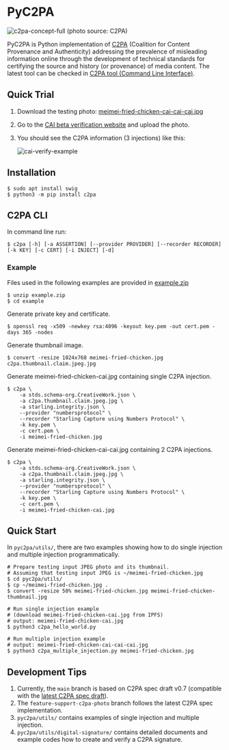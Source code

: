 # PyC2PA

![c2pa-concept-full](https://user-images.githubusercontent.com/292790/131808157-0ca62a79-c2f4-4e1d-b8b9-ef027476f4b0.jpg)
(photo source: C2PA)

PyC2PA is Python implementation of [C2PA](https://c2pa.org/) (Coalition for Content Provenance and Authenticity) addressing the prevalence of misleading information online through the development of technical standards for certifying the source and history (or provenance) of media content.
The latest tool can be checked in [C2PA tool (Command Line Interface)](https://github.com/contentauth/c2patool).

## Quick Trial

1. Download the testing photo: [meimei-fried-chicken-cai-cai-cai.jpg](https://user-images.githubusercontent.com/17119193/145776913-cfe4de41-7f58-482e-b732-9aeb00c477bb.jpg)
1. Go to the [CAI beta verification website](https://verify-beta.contentauthenticity.org/inspect) and upload the photo.
1. You should see the C2PA information (3 injections) like this:

    ![cai-verify-example](https://user-images.githubusercontent.com/17119193/145777230-778ffff0-109d-470b-b0c3-6152bd63f8cb.png)

## Installation

```
$ sudo apt install swig
$ python3 -m pip install c2pa
```

## C2PA CLI

In command line run:

```
$ c2pa [-h] [-a ASSERTION] [--provider PROVIDER] [--recorder RECORDER] [-k KEY] [-c CERT] [-i INJECT] [-d]
```

### Example

Files used in the following examples are provided in [example.zip](https://github.com/numbersprotocol/pyc2pa/files/7702158/example.zip)

```
$ unzip example.zip
$ cd example
```

Generate private key and certificate.

```
$ openssl req -x509 -newkey rsa:4096 -keyout key.pem -out cert.pem -days 365 -nodes
```

Generate thumbnail image.

```
$ convert -resize 1024x768 meimei-fried-chicken.jpg c2pa.thumbnail.claim.jpeg.jpg
```

Generate meimei-fried-chicken-cai.jpg containing single C2PA injection.

```
$ c2pa \
    -a stds.schema-org.CreativeWork.json \
    -a c2pa.thumbnail.claim.jpeg.jpg \
    -a starling.integrity.json \
    --provider "numbersprotocol" \
    --recorder "Starling Capture using Numbers Protocol" \
    -k key.pem \
    -c cert.pem \
    -i meimei-fried-chicken.jpg
```

Generate meimei-fried-chicken-cai-cai.jpg containing 2 C2PA injections.

```
$ c2pa \
    -a stds.schema-org.CreativeWork.json \
    -a c2pa.thumbnail.claim.jpeg.jpg \
    -a starling.integrity.json \
    --provider "numbersprotocol" \
    --recorder "Starling Capture using Numbers Protocol" \
    -k key.pem \
    -c cert.pem \
    -i meimei-fried-chicken-cai.jpg
```

## Quick Start

In `pyc2pa/utils/`, there are two examples showing how to do single injection and multiple injection programmatically.

```
# Prepare testing input JPEG photo and its thumbnail.
# Assuming that testing input JPEG is ~/meimei-fried-chicken.jpg
$ cd pyc2pa/utils/
$ cp ~/meimei-fried-chicken.jpg .
$ convert -resize 50% meimei-fried-chicken.jpg meimei-fried-chicken-thumbnail.jpg

# Run single injection example
# (download meimei-fried-chicken-cai.jpg from IPFS)
# output: meimei-fried-chicken-cai.jpg
$ python3 c2pa_hello_world.py

# Run multiple injection example
# output: meimei-fried-chicken-cai-cai-cai.jpg
$ python3 c2pa_multiple_injection.py meimei-fried-chicken.jpg
```

## Development Tips

1. Currently, the `main` branch is based on C2PA spec draft v0.7 (compatible with the [latest C2PA spec draft](https://c2pa.org/public-draft/)).
2. The `feature-support-c2pa-photo` branch follows the latest C2PA spec implementation.
3. `pyc2pa/utils/` contains examples of single injection and multiple injection.
4. `pyc2pa/utils/digital-signature/` contains detailed documents and example codes how to create and verify a C2PA signature.
